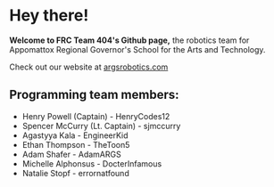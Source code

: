# Hey there!

**Welcome to FRC Team 404's Github page,**
the robotics team for Appomattox Regional Governor's School for the Arts and Technology.

Check out our website at [argsrobotics.com](http://argsrobotics.com)

## Programming team members:
- Henry Powell (Captain) - HenryCodes12
- Spencer McCurry (Lt. Captain) - sjmccurry
- Agastyya Kala - EngineerKid
- Ethan Thompson - TheToon5
- Adam Shafer - AdamARGS
- Michelle Alphonsus - DocterInfamous
- Natalie Stopf - errornatfound
